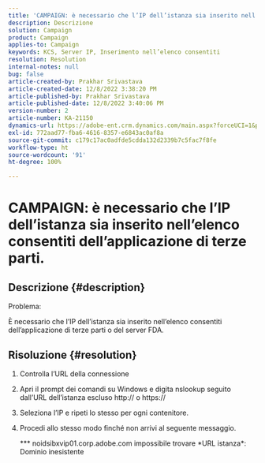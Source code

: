 ```yaml
---
title: 'CAMPAIGN: è necessario che l’IP dell’istanza sia inserito nell’elenco consentiti dell’applicazione di terze parti.'
description: Descrizione
solution: Campaign
product: Campaign
applies-to: Campaign
keywords: KCS, Server IP, Inserimento nell’elenco consentiti
resolution: Resolution
internal-notes: null
bug: false
article-created-by: Prakhar Srivastava
article-created-date: 12/8/2022 3:38:20 PM
article-published-by: Prakhar Srivastava
article-published-date: 12/8/2022 3:40:06 PM
version-number: 2
article-number: KA-21150
dynamics-url: https://adobe-ent.crm.dynamics.com/main.aspx?forceUCI=1&pagetype=entityrecord&etn=knowledgearticle&id=8339b954-0e77-ed11-81aa-6045bd006b4b
exl-id: 772aad77-fba6-4616-8357-e6843ac0af8a
source-git-commit: c179c17ac0adfde5cdda132d2339b7c5fac7f8fe
workflow-type: ht
source-wordcount: '91'
ht-degree: 100%

---
```


# CAMPAIGN: è necessario che l’IP dell’istanza sia inserito nell’elenco consentiti dell’applicazione di terze parti.

## Descrizione {#description}


Problema:

È necessario che l’IP dell’istanza sia inserito nell’elenco consentiti dell’applicazione di terze parti o del server FDA.


## Risoluzione {#resolution}


1. Controlla l’URL della connessione
2. Apri il prompt dei comandi su Windows e digita nslookup seguito dall’URL dell’istanza escluso http:// o https://
3. Seleziona l’IP e ripeti lo stesso per ogni contenitore.
4. Procedi allo stesso modo finché non arrivi al seguente messaggio.

   \*\*\* noidsibxvip01.corp.adobe.com impossibile trovare \*URL istanza\*: Dominio inesistente
